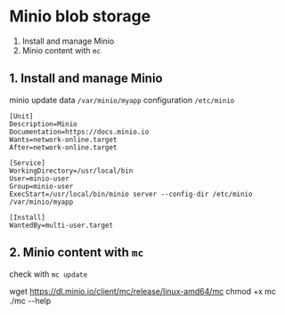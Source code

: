 # Minio blob storage

1. Install and manage Minio
2. Minio content with `mc`

## 1. Install and manage Minio

minio update
data `/var/minio/myapp`
configuration `/etc/minio`

```
[Unit]
Description=Minio
Documentation=https://docs.minio.io
Wants=network-online.target
After=network-online.target

[Service]
WorkingDirectory=/usr/local/bin
User=minio-user
Group=minio-user
ExecStart=/usr/local/bin/minio server --config-dir /etc/minio /var/minio/myapp

[Install]
WantedBy=multi-user.target
```

## 2. Minio content with `mc`

check with `mc update`

wget https://dl.minio.io/client/mc/release/linux-amd64/mc
chmod +x mc
./mc --help